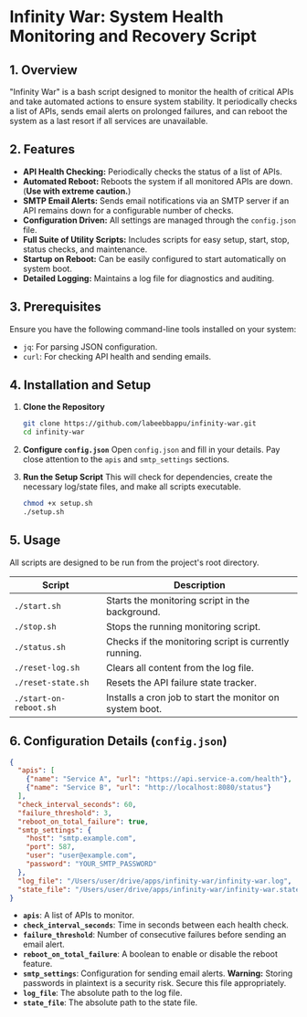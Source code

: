 # Infinity War: System Health Monitoring and Recovery Script

## 1. Overview

"Infinity War" is a bash script designed to monitor the health of critical APIs and take automated actions to ensure system stability. It periodically checks a list of APIs, sends email alerts on prolonged failures, and can reboot the system as a last resort if all services are unavailable.

## 2. Features

*   **API Health Checking:** Periodically checks the status of a list of APIs.
*   **Automated Reboot:** Reboots the system if all monitored APIs are down. (**Use with extreme caution.**)
*   **SMTP Email Alerts:** Sends email notifications via an SMTP server if an API remains down for a configurable number of checks.
*   **Configuration Driven:** All settings are managed through the `config.json` file.
*   **Full Suite of Utility Scripts:** Includes scripts for easy setup, start, stop, status checks, and maintenance.
*   **Startup on Reboot:** Can be easily configured to start automatically on system boot.
*   **Detailed Logging:** Maintains a log file for diagnostics and auditing.

## 3. Prerequisites

Ensure you have the following command-line tools installed on your system:
*   `jq`: For parsing JSON configuration.
*   `curl`: For checking API health and sending emails.

## 4. Installation and Setup

1.  **Clone the Repository**
    ```bash
    git clone https://github.com/labeebbappu/infinity-war.git
    cd infinity-war
    ```

2.  **Configure `config.json`**
    Open `config.json` and fill in your details. Pay close attention to the `apis` and `smtp_settings` sections.

3.  **Run the Setup Script**
    This will check for dependencies, create the necessary log/state files, and make all scripts executable.
    ```bash
    chmod +x setup.sh
    ./setup.sh
    ```

## 5. Usage

All scripts are designed to be run from the project's root directory.

| Script                 | Description                                             |
| ---------------------- | ------------------------------------------------------- |
| `./start.sh`           | Starts the monitoring script in the background.         |
| `./stop.sh`            | Stops the running monitoring script.                    |
| `./status.sh`          | Checks if the monitoring script is currently running.   |
| `./reset-log.sh`       | Clears all content from the log file.                   |
| `./reset-state.sh`     | Resets the API failure state tracker.                   |
| `./start-on-reboot.sh` | Installs a cron job to start the monitor on system boot.|


## 6. Configuration Details (`config.json`)

```json
{
  "apis": [
    {"name": "Service A", "url": "https://api.service-a.com/health"},
    {"name": "Service B", "url": "http://localhost:8080/status"}
  ],
  "check_interval_seconds": 60,
  "failure_threshold": 3,
  "reboot_on_total_failure": true,
  "smtp_settings": {
    "host": "smtp.example.com",
    "port": 587,
    "user": "user@example.com",
    "password": "YOUR_SMTP_PASSWORD"
  },
  "log_file": "/Users/user/drive/apps/infinity-war/infinity-war.log",
  "state_file": "/Users/user/drive/apps/infinity-war/infinity-war.state"
}
```
*   **`apis`**: A list of APIs to monitor.
*   **`check_interval_seconds`**: Time in seconds between each health check.
*   **`failure_threshold`**: Number of consecutive failures before sending an email alert.
*   **`reboot_on_total_failure`**: A boolean to enable or disable the reboot feature.
*   **`smtp_settings`**: Configuration for sending email alerts. **Warning:** Storing passwords in plaintext is a security risk. Secure this file appropriately.
*   **`log_file`**: The absolute path to the log file.
*   **`state_file`**: The absolute path to the state file.
